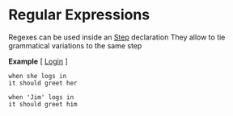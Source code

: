 # Regular Expressions

Regexes can be used inside an [Step](https://github.com/limadelic/contextual/blob/master/docs/Steps.md) declaration
They allow to tie grammatical variations to the same step


**Example** [ [Login](https://github.com/limadelic/contextual/blob/master/docs/src/login.coffee) ]
```
when she logs in
it should greet her

when 'Jim' logs in
it should greet him
```
